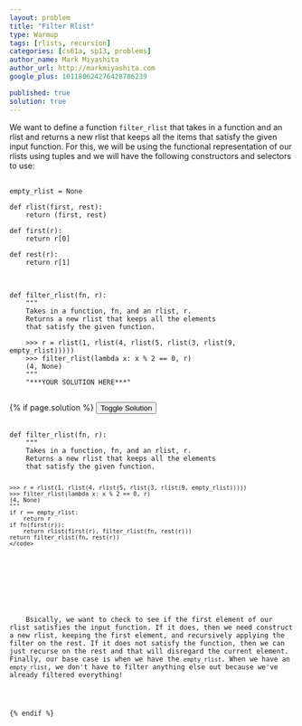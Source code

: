```yaml
---
layout: problem
title: "Filter Rlist"
type: Warmup
tags: [rlists, recursion]
categories: [cs61a, sp13, problems]
author_name: Mark Miyashita
author_url: http://markmiyashita.com
google_plus: 101180624276428786239

published: true
solution: true
---
```

<p>
  We want to define a function <code>filter_rlist</code> that takes in a function and an rlist and returns a new rlist that keeps all the items that satisfy the given input function. For this, we will be using the functional representation of our rlists using tuples and we will have the following constructors and selectors to use:
</p>

<pre>
  <code class="prettyprint">
empty_rlist = None

def rlist(first, rest):
    return (first, rest)

def first(r):
    return r[0]

def rest(r):
    return r[1]
  </code>
</pre>

<pre>
  <code class="prettyprint">
def filter_rlist(fn, r):
    """
    Takes in a function, fn, and an rlist, r.
    Returns a new rlist that keeps all the elements
    that satisfy the given function.

    >>> r = rlist(1, rlist(4, rlist(5, rlist(3, rlist(9, empty_rlist)))))
    >>> filter_rlist(lambda x: x % 2 == 0, r)
    (4, None)
    """
    "***YOUR SOLUTION HERE***"
  </code>
</pre>

{% if page.solution %}
<button onclick="toggleSolution()">Toggle Solution</button>

<div class="solution">
  <pre>
    <code class="prettyprint">
def filter_rlist(fn, r):
    """
    Takes in a function, fn, and an rlist, r.
    Returns a new rlist that keeps all the elements
    that satisfy the given function.

    >>> r = rlist(1, rlist(4, rlist(5, rlist(3, rlist(9, empty_rlist)))))
    >>> filter_rlist(lambda x: x % 2 == 0, r)
    (4, None)
    """
    if r == empty_rlist:
        return r
    if fn(first(r)):
        return rlist(first(r), filter_rlist(fn, rest(r)))
    return filter_rlist(fn, rest(r))
    </code>
  </pre>
  
  <p>
    Bsically, we want to check to see if the first element of our rlist satisfies the input function. If it does, then we need construct a new rlist, keeping the first element, and recursively applying the filter on the rest. If it does not satisfy the function, then we can just recurse on the rest and that will disregard the current element. Finally, our base case is when we have the <code>empty_rlist</code>. When we have an <code>empty_rlist</code>, we don't have to filter anything else out because we've already filtered everything!
  </p>
</div>
{% endif %}
